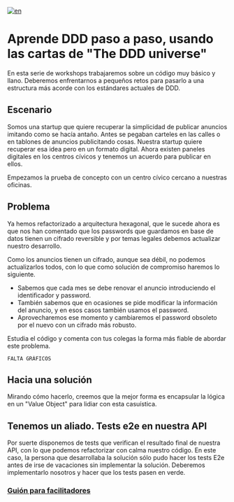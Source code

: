 [![en](https://img.shields.io/badge/lang-en-yellow.svg)](README.md)

# Aprende DDD paso a paso, usando las cartas de "The DDD universe"

En esta serie de workshops trabajaremos sobre un código muy básico y llano. 
Deberemos enfrentarnos a pequeños retos para pasarlo a una estructura más acorde con los estándares actuales de DDD.

## Escenario

Somos una startup que quiere recuperar la simplicidad de publicar anuncios imitando como se hacía antaño. 
Antes se pegaban carteles en las calles o en tablones de anuncios publicitando cosas. Nuestra startup quiere recuperar esa idea pero en un formato digital. Ahora existen paneles digitales en los centros cívicos y tenemos un acuerdo para publicar en ellos.

Empezamos la prueba de concepto con un centro cívico cercano a nuestras oficinas.

## Problema
Ya hemos refactorizado a arquitectura hexagonal, que le sucede ahora es que nos han comentado que los passwords que guardamos en base de datos tienen un cifrado reversible y por temas legales debemos actualizar nuestro desarrollo.

Como los anuncios tienen un cifrado, aunque sea débil, no podemos actualizarlos todos, con lo que como solución de compromiso haremos lo siguiente.

- Sabemos que cada mes se debe renovar el anuncio introduciendo el identificador y password.
- También sabemos que en ocasiones se pide modificar la información del anuncio, y en esos casos también usamos el password.
- Aprovecharemos ese momento y cambiaremos el password obsoleto por el nuevo con un cifrado más robusto.

Estudia el código y comenta con tus colegas la forma más fiable de abordar este problema.

```
FALTA GRÁFICOS 
```

## Hacia una solución

Mirando cómo hacerlo, creemos que la mejor forma es encapsular la lógica en un "Value Object" para lidiar con esta casuística.

## Tenemos un aliado. Tests e2e en nuestra API

Por suerte disponemos de tests que verifican el resultado final de nuestra API, con lo que podemos refactorizar con calma nuestro código.
En este caso, la persona que desarrollaba la solución sólo pudo hacer los tests E2e antes de irse de vacaciones sin implementar la solución. Deberemos implementarlo nosotros y hacer que los tests pasen en verde.

### [Guión para facilitadores](doc/es/el-poder-de-los-value-objects.md)
